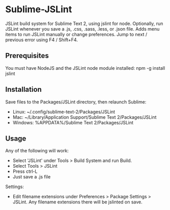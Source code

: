 Sublime-JSLint
==============

JSLint build system for Sublime Text 2, using jslint for node. Optionally, run JSLint whenever
you save a .js, .css, .sass, .less, or .json file. Adds menu items to run JSLint manually or 
change preferences. Jump to next / previous error using F4 / Shift+F4.

Prerequisites
-------------
You must have NodeJS and the JSLint node module installed:
npm -g install jslint

Installation
------------

Save files to the Packages/JSLint directory, then relaunch Sublime:

   * Linux: ~/.config/sublime-text-2/Packages/JSLint
   * Mac: ~/Library/Application Support/Sublime Text 2/Packages/JSLint
   * Windows: %APPDATA%/Sublime Text 2/Packages/JSLint

Usage
-----
Any of the following will work:
   * Select 'JSLint' under Tools > Build System and run Build.
   * Select Tools > JSLint
   * Press ctrl-L
   * Just save a .js file

Settings:
   * Edit filename extensions under Preferences > Package Settings > JSLint. Any filename extensions there will be jslinted on save.
